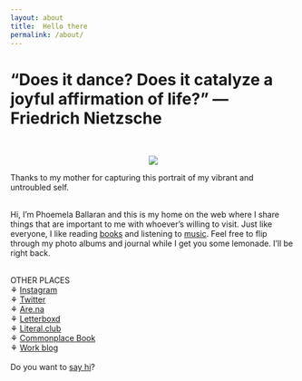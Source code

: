 ```yaml
---
layout: about
title:  Hello there
permalink: /about/
---
```

<h1>“Does it dance? Does it catalyze a joyful affirmation of life?” — Friedrich Nietzsche</h1>
<br>
<p align="center"><img class=small src="https://comoballar.github.io/assets/images/selfportrait.jpg"/></p>
<figcaption>Thanks to my mother for capturing this portrait of my vibrant and untroubled self.</figcaption>
<br>
<p>Hi, I’m Phoemela Ballaran and this is my home on the web where I share things that are important to me with whoever’s willing to visit.
  Just like everyone, I like reading <a href="https://literal.club/comoballaar" target="_blank">books</a> and listening to <a href="https://radio4000.com/comoballar" target="_blank">music</a>.
  Feel free to flip through my photo albums and journal while I get you some lemonade. I’ll be right back.</p>
<br>OTHER PLACES 
<br>⚘ <a href="https://instagram.com/comoballar" target="_blank">Instagram</a>
<br>⚘ <a href="https://twitter.com/comoballar" target="_blank">Twitter</a>
<br>⚘ <a href="https://are.na/como-ballar" target="_blank">Are.na</a>
<br>⚘ <a href="https://letterboxd.com/comoballar/" target="_blank">Letterboxd</a>
<br>⚘ <a href="https://literal.club/comoballaar" target="_blank">Literal.club</a>
<br>⚘ <a href="https://comoballar.tumblr.com/" target="_blank">Commonplace Book</a>
<br>⚘ <a href="https://phoemelaballaran.github.io/" target="_blank">Work blog</a>
<br>
<br>Do you want to <a href = "mailto:phoemelaballaran@gmail.com">say hi</a>?
<br>
<br>
